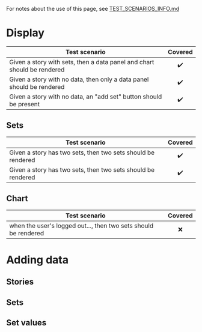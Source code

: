 For notes about the use of this page, see [TEST_SCENARIOS_INFO.md](./TEST_SCENARIOS_INFO.md)

# Display
|Test scenario|Covered|
|---          |   :---:  |
|Given a story with sets, then a data panel and chart should be rendered|:heavy_check_mark:|
|Given a story with no data, then only a data panel should be rendered|:heavy_check_mark:|
|Given a story with no data, an "add set" button should be present|:heavy_check_mark:|

## Sets
|Test scenario|Covered|
|---          |   :---:  |
|Given a story has two sets, then two sets should be rendered|:heavy_check_mark:|
|Given a story has two sets, then two sets should be rendered|:heavy_check_mark:|

## Chart
|Test scenario|Covered|
|---          |   :---:  |
|when the user's logged out..., then two sets should be rendered|:x:|

# Adding data

## Stories

## Sets

## Set values

